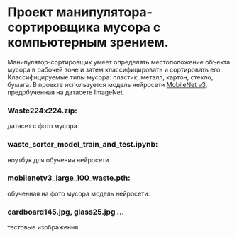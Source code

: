 # Проект манипулятора-сортировщика мусора с компьютерным зрением.

Манипулятор-сортировщик умеет определять местоположение объекта мусора в рабочей зоне и затем классифицировать и сортировать его.
Классифицируемые типы мусора: пластик, металл, картон, стекло, бумага. В проекте используется модель нейросети [MobileNet v3](https://towardsdatascience.com/everything-you-need-to-know-about-mobilenetv3-and-its-comparison-with-previous-versions-a5d5e5a6eeaa), предобученная на датасете ImageNet.

### Waste224x224.zip:
датасет с фото мусора.
### waste_sorter_model_train_and_test.ipynb:
ноутбук для обучения нейросети.
### mobilenetv3_large_100_waste.pth:
обученная на фото мусора модель нейросети.
### cardboard145.jpg, glass25.jpg ...
тестовые изображения.
